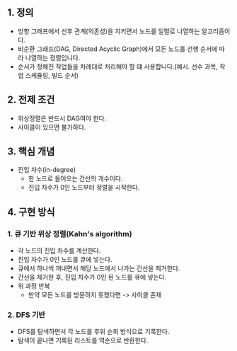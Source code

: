 ## 1. 정의
- 방향 그래프에서 선후 관계(의존성)을 지키면서 노드를 일렬로 나열하는 알고리즘이다.
- 비순환 그래프(DAG, Directed Acyclic Graph)에서 모든 노드를 선행 순서에 따라 나열하는 정렬입니다.
- 순서가 정해진 작업들을 차례대로 처리해야 할 떄 사용합니다.(예시. 선수 과목, 작업 스케쥴링, 빌드 순서)

## 2. 전제 조건
- 위상정렬은 반드시 DAG여야 한다.
- 사이클이 있으면 불가하다.

## 3. 핵심 개념
- 진입 차수(in-degree)
	- 한 노드로 들어오는 간선의 개수이다.
	- 진입 차수가 0인 노드부터 정렬을 시작한다.

## 4. 구현 방식
### 1. 큐 기반 위상 정렬(Kahn's algorithm)
- 각 노드의 진입 차수를 계산한다.
- 진입 차수가 0인 노드를 큐에 넣는다.
- 큐에서 하나씩 꺼내면서 해당 노드에서 나가는 간선을 제거한다.
- 간선을 제거한 후, 진입 차수가 0인 된 노드를 큐에 넣는다.
- 위 과정 반복
	- 만약 모든 노드를 방문하지 못했다면 -> 사이클 존재
### 2. DFS 기반
- DFS를 탐색하면서 각 노드를 후위 순회 방식으로 기록한다.
- 탐색이 끝나면 기록된 리스트를 역순으로 반환한다.